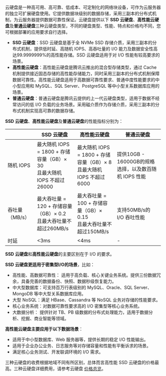 云硬盘是一种高可用、高可靠、低成本、可定制化的网络块设备，可作为云服务器的独立可扩展硬盘使用。它提供数据块级别的数据存储，采用三副本的分布式机制，为云服务器提供数据可靠性保证。云硬盘提供以下 **SSD 云硬盘**、**高性能云硬盘**及**普通云硬盘**三种云硬盘类型，不同的硬盘类型、性能、特点和价格均不同，您可根据部署的应用要求自行选择。

- **SSD 云硬盘**：SSD 云硬盘是基于全 NVMe SSD 存储介质，采用三副本的分布式机制，提供低时延、高随机 IOPS、高吞吐量的 I/O 能力及数据安全性高达99.9999999%的高性能存储。SSD 云硬盘适用于对 I/O 性能有较高要求的场景。
- **高性能云硬盘**：高性能云硬盘是腾讯云推出的混合型存储类型，通过 Cache 机制提供接近固态存储的高性能存储能力，同时采用三副本的分布式机制保障数据可靠性。高性能云硬盘适用于高数据可靠性要求、普通中度性能要求的中小型应用和 MySQL、SQL Server、PostgreSQL 等中小型关系数据库应用的场景。
- **普通云硬盘**：普通云硬盘是腾讯云提供的上一代云硬盘类型，适用于数据不经常访问的低 I/O 负载的业务场景。采用磁介质作为存储介质，采用三副本的分布式机制实现高可靠的数据存储。

**SSD 云硬盘**、**高性能云硬盘**及**普通云硬盘**的性能指标分别为：

|               | SSD 云硬盘                                                    | 高性能云硬盘                                                 | 普通云硬盘                                                   |
| -------------- | ------------------------------------------------------------ | ------------------------------------------------------------ | ------------------------------------------------------------ |
| 随机 IOPS       | 最大随机 IOPS = 1800 + 存储容量（GB）× 30<br/>且最大随机 IOPS 不超过26000 | 最大随机 IOPS = 1800 + 存储容量（GB）× 8<br>且最大随机 IOPS 不超过6000 | 提供10GB - 16000GB的规格选择，以及数百随机 IOPS 性能 |
| 吞吐量（MB/s） | 最大吞吐量 = 120 + 存储容量（GB）× 0.2<br/>且最大吞吐量不超过260MB/s | 最大吞吐量 = 100 + 存储容量（GB）× 0.15<br>且最大吞吐量不超过150MB/s | 支持50MB/s的 I/O 吞吐性能                            |
| 时延           | <3ms                                                 | <4ms                                                 | -                                                         |

**SSD 云硬盘**和**高性能云硬盘**的主要区别在于 I/O 的要求。

**SSD 云硬盘更适用于密集型I/O的场景**，比如：
- 高性能、高数据可靠性： 适用于高负载、核心关键业务系统。提供三份数据冗余，具备完善的数据备份、快照、数据秒级恢复能力。
- 中大型数据库：可支持百万行表级别的 MySQL、Oracle、SQL Server、MongoDB 等中大型关系数据库应用。
- 大型 NoSQL：满足 HBase、Cassandra 等 NoSQL 业务对存储的性能要求。
- 核心业务系统：对数据可靠性要求高的 I/O 密集型等核心业务系统。
- 大数据分析： 提供针对 TB、PB 级数据的分布式处理能力，适用于数据分析、挖掘、商业智能等领域。

**高性能云硬盘主要应用于以下数据场景**：
- 适用于中小型数据库、Web 服务器等，提供长期的稳定 I/O 性能输出。
- 适用于企业办公业务、日志服务等对存储容量和性能有平衡诉求的场景。
- 满足核心业务测试、开发联调环境的 I/O 需求。
  

三种云硬盘的收费根据地域不同有所区别，总体而言高性能 SSD 云硬盘的价格最高。三种云硬盘详细费用，请参考云硬盘 [价格总览](https://intl.cloud.tencent.com/document/product/362/2413)。

